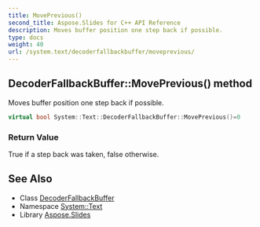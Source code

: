```yaml
---
title: MovePrevious()
second_title: Aspose.Slides for C++ API Reference
description: Moves buffer position one step back if possible.
type: docs
weight: 40
url: /system.text/decoderfallbackbuffer/moveprevious/
---
```

## DecoderFallbackBuffer::MovePrevious() method


Moves buffer position one step back if possible.

```cpp
virtual bool System::Text::DecoderFallbackBuffer::MovePrevious()=0
```


### Return Value

True if a step back was taken, false otherwise.

## See Also

* Class [DecoderFallbackBuffer](../)
* Namespace [System::Text](../../)
* Library [Aspose.Slides](../../../)